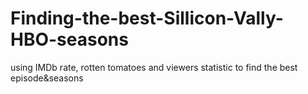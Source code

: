 # Finding-the-best-Sillicon-Vally-HBO-seasons
using IMDb rate, rotten tomatoes and viewers statistic to find the best episode&amp;seasons
